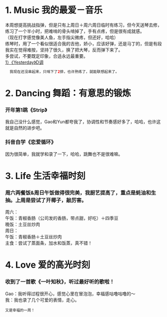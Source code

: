 # 1. Music 我的最爱－音乐
本周想提高挑战指弹，但是只有上周日＋周六周日临时有练习，但今天送琴去修，练习了一个半小时，把难啃的骨头啃掉了，手有点疼，但是很有成就感。</br>
（现在打字感觉像美人鱼，左手指尖微疼，但还好，哈哈）</br>
练琴时，用了一个看似很适合我的吉他，娇小，应该好弹，还是马丁的，但是有段我实在觉得难按，坚持了很久，换了把大琴，反而弹下来了。</br>
多尝试，不要既定印象，合适永远最重要。</br>
[1）《Yesterday》D调]()</br>
```Java
  我现在还没串起来，只啃下了2排，也许熟练了，就能联想起来了。
```

# 2. Dancing 舞蹈：有意思的锻炼
### 开年第1跳《Strip》
我自己没什么感觉，Gao和Yun都夸我了，协调性和节奏感好多了，哈哈，也许这就是自然的进步吧。</br>
### 抖音自学《恋爱循环》
因为很简单，我就学和录了一下，哈哈，跳舞也不是很难嘛。</br>

# 3. Life 生活幸福时刻
### 周六两餐饭&周日午饭做得很完美，我厨艺提高了，重点是蚝油和生抽。上周是尝试了开椰子，敲厉害。
周六：</br>
午饭：青椒香肠（公司发的香肠，带点甜，好吃）＋四季豆</br>
晚饭：土豆丝炒肉</br>
周日：</br>
午饭：青椒香肠＋土豆丝炒肉</br>
主食：尝试了蒸面条，加水和饭蒸，真不错！</br>

# 4. Love 爱的高光时刻
### 收到了一首歌《一叶知秋》，听过最好听的歌啦！
Gao：我听得过程很开心，感觉心里在冒泡泡，幸福感咕噜咕噜的～</br>
我：我也录了几个可爱的表情，走心。</br>

```
又是幸福的一周！
```
